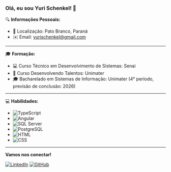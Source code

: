 ### Olá, eu sou Yuri Schenkel! 👋

🔍 **Informações Pessoais:**

- 📍 Localização: Pato Branco, Paraná
- ✉️ Email: yurischenkel@gmail.com

---

🎓 **Formação:**

- 💻 Curso Técnico em Desenvolvimento de Sistemas: Senai 
- 🌟 Curso Desenvolvendo Talentos: Unimater
- 🎓 Bacharelado em Sistemas de Informação: Unimater (4° período, previsão de conclusão: 2026)

---

💻 **Habilidades:**

- ![TypeScript](https://img.shields.io/badge/-TypeScript-007ACC?style=flat-square&logo=typescript&logoColor=white)
- ![Angular](https://img.shields.io/badge/-Angular-DD0031?style=flat-square&logo=angular&logoColor=white)
- ![SQL Server](https://img.shields.io/badge/-SQL%20Server-CC2927?style=flat-square&logo=microsoft-sql-server&logoColor=white)
- ![PostgreSQL](https://img.shields.io/badge/-PostgreSQL-336791?style=flat-square&logo=postgresql&logoColor=white)
- ![HTML](https://img.shields.io/badge/-HTML-E34F26?style=flat-square&logo=html5&logoColor=white)
- ![CSS](https://img.shields.io/badge/-CSS-1572B6?style=flat-square&logo=css3&logoColor=white)

---

**Vamos nos conectar!**

[![LinkedIn](https://img.shields.io/badge/-LinkedIn-0A66C2?style=flat-square&logo=linkedin&logoColor=white)](https://www.linkedin.com/in/yuri-schenkel-dalle-teze-313053279/)
[![GitHub](https://img.shields.io/badge/-GitHub-181717?style=flat-square&logo=github&logoColor=white)](https://github.com/YuriSchenkel)
